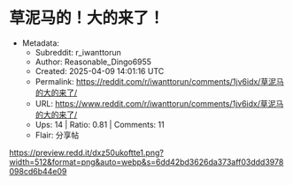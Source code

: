 # 草泥马的！大的来了！

- Metadata:
  - Subreddit: r_iwanttorun
  - Author: Reasonable_Dingo6955
  - Created: 2025-04-09 14:01:16 UTC
  - Permalink: https://reddit.com/r/iwanttorun/comments/1jv6idx/草泥马的大的来了/
  - URL: https://www.reddit.com/r/iwanttorun/comments/1jv6idx/草泥马的大的来了/
  - Ups: 14 | Ratio: 0.81 | Comments: 11
  - Flair: 分享帖


<https://preview.redd.it/dxz50ukoftte1.png?width=512&format=png&auto=webp&s=6dd42bd3626da373aff03ddd3978098cd6b44e09>

